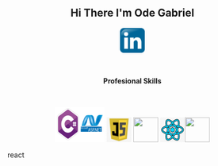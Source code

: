 <h2 align="center">Hi There I'm Ode Gabriel</h2>
</hr>

 <p align="center"><a href=""><img src="https://github.com/odegabriel/odegabriel/blob/main/linked%20in.png" width="50px" height="50px" /></a> <a href""<img src="https://github.com/odegabriel/odegabriel/blob/main/Twitter-Logo.png" width="50px" height="50px" /></a> </p>

</br>
<b><p align="center">Profesional Skills</p></b>
</br>
<p align="center"><img src="https://github.com/odegabriel/odegabriel/blob/main/asp.net.png" width="100px" height="70px"  /> <img src="https://github.com/odegabriel/odegabriel/blob/main/javascript.png" width="50px" height="50px"  /> <img src="" width="50px" height="50px"  /> <img src="https://github.com/odegabriel/odegabriel/blob/main/react.png" width="50px" height="50px" /><img src="" width="50px" height="50px"  />
<p>react</p>
